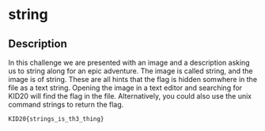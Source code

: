 # string
## Description
In this challenge we are presented with an image and a description asking us to string along for an epic adventure. The image is called string, and the image is of string. These are all hints that the flag is hidden somwhere in the file as a text string.
Opening the image in a text editor and searching for KID20 will find the flag in the file. Alternatively, you could also use the unix command strings to return the flag.

```
KID20{strings_is_th3_thing}
```